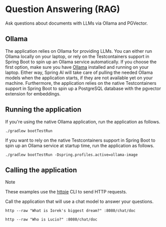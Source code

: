 # Question Answering (RAG)

Ask questions about documents with LLMs via Ollama and PGVector.

## Ollama

The application relies on Ollama for providing LLMs. You can either run Ollama locally on your laptop,
or rely on the Testcontainers support in Spring Boot to spin up an Ollama service automatically.
If you choose the first option, make sure you have [Ollama](https://ollama.ai) installed and running on your laptop.
Either way, Spring AI will take care of pulling the needed Ollama models when the application starts,
if they are not available yet on your machine.
Furthermore, the application relies on the native Testcontainers support in Spring Boot to spin up
a PostgreSQL database with the pgvector extension for embeddings.

## Running the application

If you're using the native Ollama application, run the application as follows.

```shell
./gradlew bootTestRun
```

If you want to rely on the native Testcontainers support in Spring Boot to spin up an Ollama service at startup time,
run the application as follows.

```shell
./gradlew bootTestRun -Dspring.profiles.active=ollama-image
```

## Calling the application

> [!NOTE]
> These examples use the [httpie](https://httpie.io) CLI to send HTTP requests.

Call the application that will use a chat model to answer your questions.

```shell
http --raw "What is Iorek's biggest dream?" :8080/chat/doc
```

```shell
http --raw "Who is Lucio?" :8080/chat/doc
```
